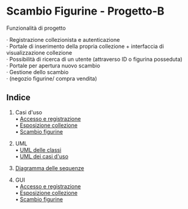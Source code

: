 # Scambio Figurine - Progetto-B

Funzionalità di progetto

· Registrazione collezionista e autenticazione<br/>
· Portale di inserimento della propria collezione + interfaccia di visualizzazione collezione<br/>
· Possibilità di ricerca di un utente (attraverso ID o figurina posseduta)<br/>
· Portale per apertura nuovo scambio<br/>
· Gestione dello scambio<br/>
· (negozio figurine/ compra vendita)<br/>

## Indice
1. Casi d'uso<br/>
• [Accesso e registrazione](https://github.com/claudio-unipv/Progetto-B/wiki/1.1-Accesso-e-registrazione)<br/>
• [Esposizione collezione](https://github.com/claudio-unipv/Progetto-B/wiki/1.2-Esposizione-collezione)<br/>
• [Scambio figurine](https://github.com/claudio-unipv/Progetto-B/wiki/1.3-Scambio-figurine)<br/>

2. UML<br/>
• [UML delle classi](https://github.com/claudio-unipv/Progetto-B/wiki/2.1-UML-delle-classi)<br/>
• [UML dei casi d'uso](https://github.com/claudio-unipv/Progetto-B/wiki/2.2-UML-dei-casi-d'uso)<br/>

3. [Diagramma delle sequenze](https://github.com/claudio-unipv/Progetto-B/wiki/3-Diagramma-delle-sequenze)

4. GUI<br/>
• [Accesso e registrazione](https://github.com/claudio-unipv/Progetto-B/wiki/4.1-GUI-Accesso-e-registrazione)<br/>
• [Esposizione collezione](https://github.com/claudio-unipv/Progetto-B/wiki/4.2-GUI-Esposizione-collezione)<br/>
• [Scambio figurine](https://github.com/claudio-unipv/Progetto-B/wiki/4.3-GUI-Scambio-figurine)<br/>
